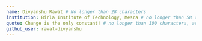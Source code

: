 ```yaml
---
name: Divyanshu Rawat # No longer than 28 characters
institution: Birla Institute of Technology, Mesra # no longer than 58 characters
quote: Change is the only constant! # no longer than 100 characters, avoid using quotes(") to guarantee the format remains the same.
github_user: rawat-divyanshu
---
```

